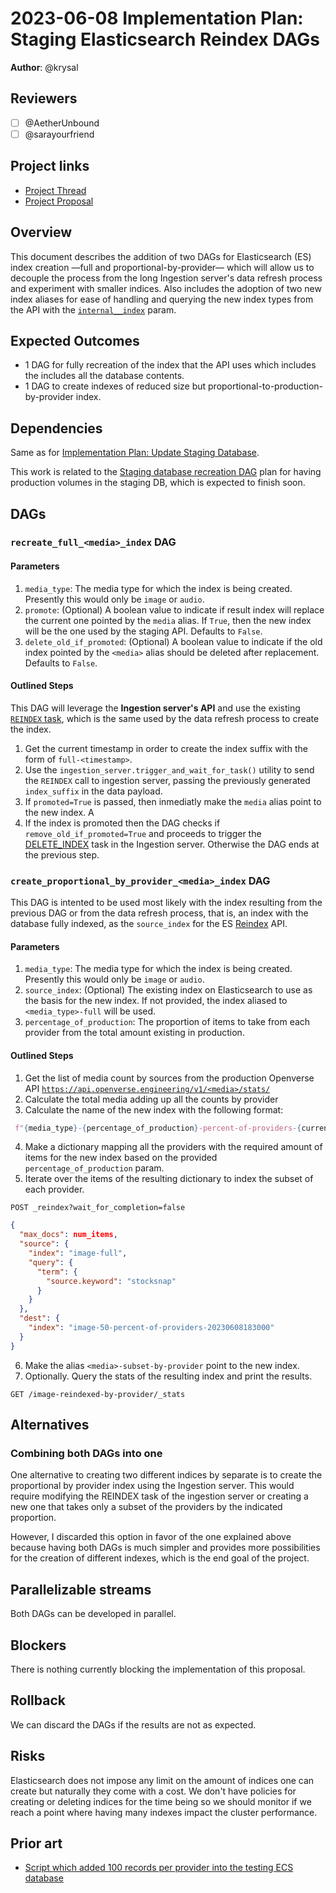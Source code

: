 # 2023-06-08 Implementation Plan: Staging Elasticsearch Reindex DAGs

**Author**: @krysal

## Reviewers

- [ ] @AetherUnbound
- [ ] @sarayourfriend

## Project links

- [Project Thread](https://github.com/WordPress/openverse/issues/392)
- [Project Proposal](./20230331-project_proposal_search_relevancy_sandbox.md)

## Overview

This document describes the addition of two DAGs for Elasticsearch (ES) index
creation ––full and proportional-by-provider–– which will allow us to decouple
the process from the long Ingestion server's data refresh process and experiment
with smaller indices. Also includes the adoption of two new index aliases for
ease of handling and querying the new index types from the API with the
[`internal__index`](api_ii_param) param.

[api_ii_param]: https://github.com/WordPress/openverse/pull/2073

## Expected Outcomes

- 1 DAG for fully recreation of the index that the API uses which includes the
  includes all the database contents.
- 1 DAG to create indexes of reduced size but
  proportional-to-production-by-provider index.

## Dependencies

Same as for
[Implementation Plan: Update Staging Database](./20230406-implementation_plan_update_staging_database.md).

This work is related to the
[Staging database recreation DAG](staging_db_recreation) plan for having
production volumes in the staging DB, which is expected to finish soon.

[staging_db_recreation]: https://github.com/WordPress/openverse/issues/1989

## DAGs

### `recreate_full_<media>_index` DAG

#### Parameters

1. `media_type`: The media type for which the index is being created. Presently
   this would only be `image` or `audio`.
2. `promote`: (Optional) A boolean value to indicate if result index will
   replace the current one pointed by the `media` alias. If `True`, then the new
   index will be the one used by the staging API. Defaults to `False`.
3. `delete_old_if_promoted`: (Optional) A boolean value to indicate if the old
   index pointed by the `<media>` alias should be deleted after replacement.
   Defaults to `False`.

#### Outlined Steps

This DAG will leverage the **Ingestion server's API** and use the existing
[`REINDEX` task](REINDEX), which is the same used by the data refresh process to
create the index.

1. Get the current timestamp in order to create the index suffix with the form
   of `full-<timestamp>`.
2. Use the `ingestion_server.trigger_and_wait_for_task()` utility to send the
   `REINDEX` call to ingestion server, passing the previously generated
   `index_suffix` in the data payload.
3. If `promoted=True` is passed, then inmediatly make the `media` alias point to
   the new index. A
4. If the index is promoted then the DAG checks if `remove_old_if_promoted=True`
   and proceeds to trigger the [DELETE_INDEX](delete_index) task in the
   Ingestion server. Otherwise the DAG ends at the previous step.

[reindex]:
  https://github.com/WordPress/openverse/blob/7427bbd4a8178d05a27e6fef07d70905ec7ef16b/ingestion_server/ingestion_server/indexer.py#L282
[delete_index]:
  https://github.com/WordPress/openverse/blob/7427bbd4a8178d05a27e6fef07d70905ec7ef16b/catalog/dags/data_refresh/data_refresh_task_factory.py#L222-L239

<!--------------------------------------------------------------------------->

### `create_proportional_by_provider_<media>_index` DAG

This DAG is intented to be used most likely with the index resulting from the
previous DAG or from the data refresh process, that is, an index with the
database fully indexed, as the `source_index` for the ES
[Reindex](es_reindex_api) API.

[es_reindex_api]:
  https://www.elastic.co/guide/en/elasticsearch/reference/7.12/docs-reindex.html

#### Parameters

1. `media_type`: The media type for which the index is being created. Presently
   this would only be `image` or `audio`.
2. `source_index`: (Optional) The existing index on Elasticsearch to use as the
   basis for the new index. If not provided, the index aliased to
   `<media_type>-full` will be used.
3. `percentage_of_production`: The proportion of items to take from each
   provider from the total amount existing in production.

#### Outlined Steps

1. Get the list of media count by sources from the production Openverse API
   [`https://api.openverse.engineering/v1/<media>/stats/`](https://api.openverse.engineering/v1/<media>/stats/)
2. Calculate the total media adding up all the counts by provider
3. Calculate the name of the new index with the following format:

```python
 f"{media_type}-{percentage_of_production}-percent-of-providers-{current_datetime}"
```

4. Make a dictionary mapping all the providers with the required amount of items
   for the new index based on the provided `percentage_of_production` param.
5. Iterate over the items of the resulting dictionary to index the subset of
   each provider.

```
POST _reindex?wait_for_completion=false
```

```json
{
  "max_docs": num_items,
  "source": {
    "index": "image-full",
    "query": {
      "term": {
        "source.keyword": "stocksnap"
      }
    }
  },
  "dest": {
    "index": "image-50-percent-of-providers-20230608183000"
  }
}
```

6. Make the alias `<media>-subset-by-provider` point to the new index.
7. Optionally. Query the stats of the resulting index and print the results.

```
GET /image-reindexed-by-provider/_stats
```

## Alternatives

### Combining both DAGs into one

One alternative to creating two different indices by separate is to create the
proportional by provider index using the Ingestion server. This would require
modifying the REINDEX task of the ingestion server or creating a new one that
takes only a subset of the providers by the indicated proportion.

However, I discarded this option in favor of the one explained above because
having both DAGs is much simpler and provides more possibilities for the
creation of different indexes, which is the end goal of the project.

## Parallelizable streams

Both DAGs can be developed in parallel.

## Blockers

There is nothing currently blocking the implementation of this proposal.

<!--
## Accessibility

 Are there specific accessibility concerns relevant to this plan? Do you expect new UI elements that would need particular care to ensure they're implemented in an accessible way? Consider also low-spec device and slow internet accessibility, if relevant. -->

## Rollback

<!-- How do we roll back this solution in the event of failure? Are there any steps that can not easily be rolled back? -->

We can discard the DAGs if the results are not as expected.

## Risks

<!-- What risks are we taking with this solution? Are there risks that once taken can’t be undone?-->

Elasticsearch does not impose any limit on the amount of indices one can create
but naturally they come with a cost. We don't have policies for creating or
deleting indices for the time being so we should monitor if we reach a point
where having many indexes impact the cluster performance.

## Prior art

<!-- Include links to documents and resources that you used when coming up with your solution. Credit people who have contributed to the solution that you wish to acknowledge. -->

- [Script which added 100 records per provider into the testing ECS database](https://github.com/WordPress/openverse-infrastructure/pull/314)
